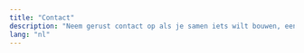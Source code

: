 ```yaml
---
title: "Contact"
description: "Neem gerust contact op als je samen iets wilt bouwen, een vraag hebt of gewoon verbinding wilt maken"
lang: "nl"
---
```

